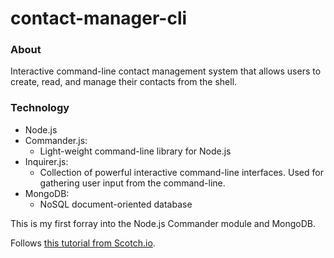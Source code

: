 # contact-manager-cli

### About
Interactive command-line contact management system that allows users to create, read, and manage their contacts from the shell. 

### Technology
* Node.js
* Commander.js: 
  - Light-weight command-line library for Node.js
* Inquirer.js: 
  - Collection of powerful interactive command-line interfaces. Used for gathering user input from the command-line.
* MongoDB: 
  - NoSQL document-oriented database

This is my first forray into the Node.js Commander module and MongoDB. 

Follows [this tutorial from Scotch.io](https://scotch.io/tutorials/build-an-interactive-command-line-application-with-nodejs#steps-to-building-an-interactive-command-line-application-with-nodejs).
